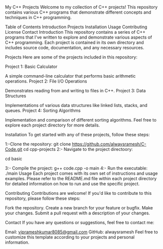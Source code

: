 My C++ Projects
Welcome to my collection of C++ projects! This repository contains various C++ programs that demonstrate different concepts and techniques in C++ programming.

Table of Contents
Introduction
Projects
Installation
Usage
Contributing
License
Contact
Introduction
This repository contains a series of C++ programs that I've written to explore and demonstrate various aspects of C++ programming. Each project is contained in its own directory and includes source code, documentation, and any necessary resources.

Projects
Here are some of the projects included in this repository:

Project 1: Basic Calculator

A simple command-line calculator that performs basic arithmetic operations.
Project 2: File I/O Operations

Demonstrates reading from and writing to files in C++.
Project 3: Data Structures

Implementations of various data structures like linked lists, stacks, and queues.
Project 4: Sorting Algorithms

Implementation and comparison of different sorting algorithms.
Feel free to explore each project directory for more details.

Installation
To get started with any of these projects, follow these steps:

1:-Clone the repository:
git clone https://github.com/alwaysramesh/C-Code.git
cd cpp-projects
2:- Navigate to the project directoory:

cd basic

3:- Compile the project:
g++ code.cpp -o main 
4:- Run the executable:
./main
Usage
Each project comes with its own set of instructions and usage examples. Please refer to the README.md file within each project directory for detailed information on how to run and use the specific project.

Contributing
Contributions are welcome! If you'd like to contribute to this repository, please follow these steps:

Fork the repository.
Create a new branch for your feature or bugfix.
Make your changes.
Submit a pull request with a description of your changes.

Contact
If you have any questions or suggestions, feel free to contact me:

Email: viprameshkumar8085@gmail.com
GitHub: alwaysramesh
Feel free to customize this template according to your projects and personal information.
